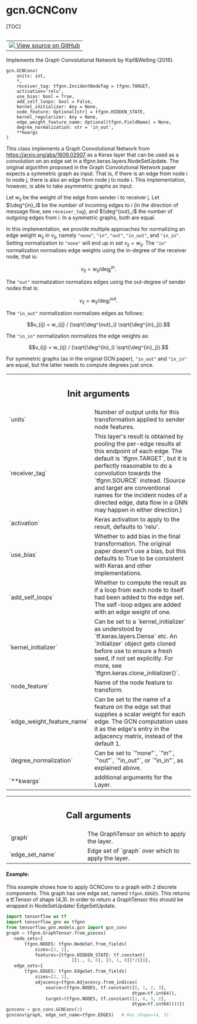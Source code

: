 <!-- lint-g3mark -->

# gcn.GCNConv

[TOC]

<!-- Insert buttons and diff -->

<table class="tfo-notebook-buttons tfo-api nocontent" align="left">
<td>
  <a target="_blank" href="https://github.com/tensorflow/gnn/tree/master/tensorflow_gnn/models/gcn/gcn_conv.py#L26-L279">
    <img src="https://www.tensorflow.org/images/GitHub-Mark-32px.png" />
    View source on GitHub
  </a>
</td>
</table>

Implements the Graph Convolutional Network by Kipf\&Welling (2016).

<pre class="devsite-click-to-copy prettyprint lang-py tfo-signature-link">
<code>gcn.GCNConv(
    units: int,
    *,
    receiver_tag: tfgnn.IncidentNodeTag = tfgnn.TARGET,
    activation=&#x27;relu&#x27;,
    use_bias: bool = True,
    add_self_loops: bool = False,
    kernel_initializer: Any = None,
    node_feature: Optional[str] = tfgnn.HIDDEN_STATE,
    kernel_regularizer: Any = None,
    edge_weight_feature_name: Optional[tfgnn.FieldName] = None,
    degree_normalization: str = &#x27;in_out&#x27;,
    **kwargs
)
</code></pre>

<!-- Placeholder for "Used in" -->

This class implements a Graph Convolutional Network from
<https://arxiv.org/abs/1609.02907> as a Keras layer that can be used as a
convolution on an edge set in a tfgnn.keras.layers.NodeSetUpdate. The original
algorithm proposed in the Graph Convolutional Network paper expects a symmetric
graph as input. That is, if there is an edge from node i to node j, there is
also an edge from node j to node i. This implementation, however, is able to
take asymmetric graphs as input.

Let $w_{ij}$ be the weight of the edge from sender i to receiver j. Let
$\\deg^{in}_i$ be the number of incoming edges to i (in the direction of
message flow, see `receiver_tag`), and $\\deg^{out}_i$ the number of outgoing
edges from i. In a symmetric graphs, both are equal.

In this implementation, we provide multiple approaches for normalizing an edge
weight $w_{ij}$ in $v_{ij}$, namely `"none"`, `"in"`, `"out"`, `"in_out"`, and
`"in_in"`. Setting normalization to `"none"` will end up in set $v_{ij} =
w_{ij}$. The `"in"` normalization normalizes edge weights using the in-degree
of the receiver node, that is:

$$v_{ij} = w_{ij} / \deg^{in}_j.$$

The `"out"` normalization normalizes edges using the out-degree of sender nodes
that is:

$$v_{ij} = w_{ij} / \deg^{out}_i.$$

The `"in_out"` normalization normalizes edges as follows:

$$v_{ij} = w_{ij} / (\sqrt{\deg^{out}_i} \sqrt{\deg^{in}_j}).$$

The `"in_in"` normalization normalizes the edge weights as:

$$v_{ij} = w_{ij} / (\sqrt{\deg^{in}_i} \sqrt{\deg^{in}_j}).$$

For symmetric graphs (as in the original GCN paper), `"in_out"` and `"in_in"`
are equal, but the latter needs to compute degrees just once.

<!-- Tabular view -->

 <table class="responsive fixed orange">
<colgroup><col width="214px"><col></colgroup>
<tr><th colspan="2"><h2 class="add-link">Init arguments</h2></th></tr>

<tr>
<td>
`units`<a id="units"></a>
</td>
<td>
Number of output units for this transformation applied to sender
node features.
</td>
</tr><tr>
<td>
`receiver_tag`<a id="receiver_tag"></a>
</td>
<td>
This layer's result is obtained by pooling the per-edge
results at this endpoint of each edge. The default is `tfgnn.TARGET`,
but it is perfectly reasonable to do a convolution towards the
`tfgnn.SOURCE` instead. (Source and target are conventional names for
the incident nodes of a directed edge, data flow in a GNN may happen
in either direction.)
</td>
</tr><tr>
<td>
`activation`<a id="activation"></a>
</td>
<td>
Keras activation to apply to the result, defaults to 'relu'.
</td>
</tr><tr>
<td>
`use_bias`<a id="use_bias"></a>
</td>
<td>
Whether to add bias in the final transformation. The original
paper doesn't use a bias, but this defaults to True to be consistent
with Keras and other implementations.
</td>
</tr><tr>
<td>
`add_self_loops`<a id="add_self_loops"></a>
</td>
<td>
Whether to compute the result as if a loop from each node
to itself had been added to the edge set. The self-loop edges are added
with an edge weight of one.
</td>
</tr><tr>
<td>
`kernel_initializer`<a id="kernel_initializer"></a>
</td>
<td>
Can be set to a `kernel_initializer` as understood
by `tf.keras.layers.Dense` etc.
An `Initializer` object gets cloned before use to ensure a fresh seed,
if not set explicitly. For more, see `tfgnn.keras.clone_initializer()`.
</td>
</tr><tr>
<td>
`node_feature`<a id="node_feature"></a>
</td>
<td>
Name of the node feature to transform.
</td>
</tr><tr>
<td>
`edge_weight_feature_name`<a id="edge_weight_feature_name"></a>
</td>
<td>
Can be set to the name of a feature on the edge
set that supplies a scalar weight for each edge. The GCN computation uses
it as the edge's entry in the adjacency matrix, instead of the default 1.
</td>
</tr><tr>
<td>
`degree_normalization`<a id="degree_normalization"></a>
</td>
<td>
Can be set to `"none"`, `"in"`, `"out"`, `"in_out"`,
or `"in_in"`, as explained above.
</td>
</tr><tr>
<td>
`**kwargs`<a id="**kwargs"></a>
</td>
<td>
additional arguments for the Layer.
</td>
</tr>
</table>

<!-- Tabular view -->

 <table class="responsive fixed orange">
<colgroup><col width="214px"><col></colgroup>
<tr><th colspan="2"><h2 class="add-link">Call arguments</h2></th></tr>

<tr>
<td>
`graph`<a id="graph"></a>
</td>
<td>
The GraphTensor on which to apply the layer.
</td>
</tr><tr>
<td>
`edge_set_name`<a id="edge_set_name"></a>
</td>
<td>
Edge set of `graph` over which to apply the layer.
</td>
</tr>
</table>

#### Example:

This example shows how to apply GCNConv to a graph with 2 discrete components.
This graph has one edge set, named `tfgnn.EDGES`. This returns a tf.Tensor of
shape (4,3). In order to return a GraphTensor this should be wrapped in
NodeSetUpdate/ EdgeSetUpdate.

``` python
import tensorflow as tf
import tensorflow_gnn as tfgnn
from tensorflow_gnn.models.gcn import gcn_conv
graph = tfgnn.GraphTensor.from_pieces(
   node_sets={
       tfgnn.NODES: tfgnn.NodeSet.from_fields(
           sizes=[2, 2],
           features={tfgnn.HIDDEN_STATE: tf.constant(
                         [[1., 0, 0], [0, 1, 0]]*2)})},
   edge_sets={
       tfgnn.EDGES: tfgnn.EdgeSet.from_fields(
           sizes=[2, 2],
           adjacency=tfgnn.Adjacency.from_indices(
               source=(tfgnn.NODES, tf.constant([0, 1, 2, 3],
                                                dtype=tf.int64)),
               target=(tfgnn.NODES, tf.constant([1, 0, 3, 2],
                                                dtype=tf.int64))))})
gcnconv = gcn_conv.GCNConv(3)
gcnconv(graph, edge_set_name=tfgnn.EDGES)   # Has shape=(4, 3).
```
